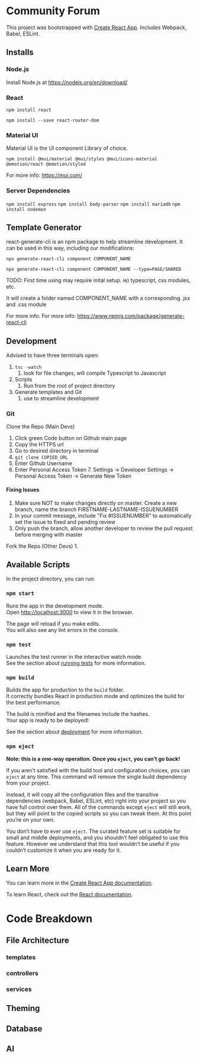 # Community Forum

This project was bootstrapped with [Create React App](https://github.com/facebook/create-react-app).
Includes Webpack, Babel, ESLint.

## Installs

### Node.js
Install Node.js at https://nodejs.org/en/download/

### React
`npm install react`

`npm install --save react-router-dom`

### Material UI
Material UI is the UI component Library of choice.

`npm install @mui/material @mui/styles @mui/icons-material @emotion/react @emotion/styled`


For more info: https://mui.com/

### Server Dependencies 
`npm install express`
`npm install body-parser`
`npm install mariadb`
`npm install nodemon`


## Template Generator
react-generate-cli is an npm package to help streamline development. 
It can be used in this way, including our modifications:

`npx generate-react-cli component COMPONENT_NAME`

`npx generate-react-cli component COMPONENT_NAME --type=PAGE/SHARED`

TODO: First time using may require inital setup. ie) typescript, css modules, etc.

It will create a folder named COMPONENT_NAME with a corresponding .jsx and .css module

For more info: For more info: https://www.npmjs.com/package/generate-react-cli

## Development
Advised to have three terminals open:
1. `tsc -watch`
   1. look for file changes, will compile Typescript to Javascript
2. Scripts
   1. Run from the root of project directory
3. Generate templates and Git
   1. use to streamline development

### Git
Clone the Repo (Main Devs)
1. Click green Code button on Github main page
2. Copy the HTTPS url
3. Go to desired directory in terminal
4. `git clone COPIED_URL`
5. Enter Github Username
6. Enter Personal Access Token
   7. Settings -> Developer Settings -> Personal Access Token -> Generate New Token

#### Fixing Issues
1. Make sure NOT to make changes directly on master. Create a new branch, name the branch FIRSTNAME-LASTNAME-ISSUENUMBER
2. In your commit message, include "Fix #ISSUENUMBER" to automatically set the issue to fixed and pending review
3. Only push the branch, allow another developer to review the pull request before merging with master

Fork the Repo (Other Devs)
1.

## Available Scripts

In the project directory, you can run:

### `npm start`

Runs the app in the development mode.\
Open [http://localhost:3000](http://localhost:3000) to view it in the browser.

The page will reload if you make edits.\
You will also see any lint errors in the console.

### `npm test`

Launches the test runner in the interactive watch mode.\
See the section about [running tests](https://facebook.github.io/create-react-app/docs/running-tests) for more information.

### `npm build`

Builds the app for production to the `build` folder.\
It correctly bundles React in production mode and optimizes the build for the best performance.

The build is minified and the filenames include the hashes.\
Your app is ready to be deployed!

See the section about [deployment](https://facebook.github.io/create-react-app/docs/deployment) for more information.

### `npm eject`

**Note: this is a one-way operation. Once you `eject`, you can’t go back!**

If you aren’t satisfied with the build tool and configuration choices, you can `eject` at any time. This command will remove the single build dependency from your project.

Instead, it will copy all the configuration files and the transitive dependencies (webpack, Babel, ESLint, etc) right into your project so you have full control over them. All of the commands except `eject` will still work, but they will point to the copied scripts so you can tweak them. At this point you’re on your own.

You don’t have to ever use `eject`. The curated feature set is suitable for small and middle deployments, and you shouldn’t feel obligated to use this feature. However we understand that this tool wouldn’t be useful if you couldn’t customize it when you are ready for it.

## Learn More

You can learn more in the [Create React App documentation](https://facebook.github.io/create-react-app/docs/getting-started).

To learn React, check out the [React documentation](https://reactjs.org/).

# Code Breakdown
## File Architecture
### templates
### controllers
### services
## Theming
## Database
## AI
